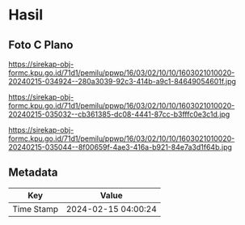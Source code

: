 # Hasil

## Foto C Plano

https://sirekap-obj-formc.kpu.go.id/71d1/pemilu/ppwp/16/03/02/10/10/1603021010020-20240215-034924--280a3039-92c3-414b-a9c1-84649054601f.jpg

https://sirekap-obj-formc.kpu.go.id/71d1/pemilu/ppwp/16/03/02/10/10/1603021010020-20240215-035032--cb361385-dc08-4441-87cc-b3fffc0e3c1d.jpg

https://sirekap-obj-formc.kpu.go.id/71d1/pemilu/ppwp/16/03/02/10/10/1603021010020-20240215-035044--8f00659f-4ae3-416a-b921-84e7a3d1f64b.jpg


## Metadata

| Key        | Value               |
| ---------- | ------------------- |
| Time Stamp | 2024-02-15 04:00:24 |



